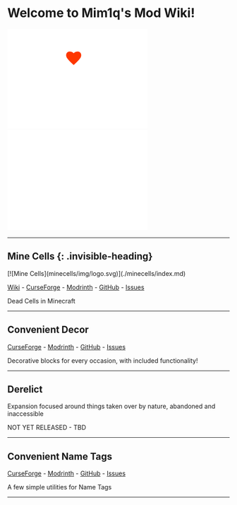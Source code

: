 # Welcome to Mim1q's Mod Wiki!

<div class="center-images" markdown>

[![Support me on Ko-Fi](img/kofi.svg)](https:ko-fi.com/mim1q)
[![Join my Discord](img/discord.svg)](https://discord.gg/6TjQbSjbuB)

</div>

---

## Mine Cells {: .invisible-heading}

<div class="center-images" markdown>
  [![Mine Cells](minecells/img/logo.svg)](./minecells/index.md)
</div>

[Wiki](./minecells/index.md) - 
[CurseForge](https://www.curseforge.com/minecraft/mc-mods/minecells) - 
[Modrinth](https://modrinth.com/mod/minecells) - 
[GitHub](https://github.com/mim1q/MineCells) - 
[Issues](https://github.com/mim1q/MineCells/issues)

Dead Cells in Minecraft

---

## Convenient Decor

[CurseForge](https://www.curseforge.com/minecraft/mc-mods/convenient-decor) - 
[Modrinth](https://modrinth.com/mod/convenient-decor) - 
[GitHub](https://github.com/mim1q/convenientdecor) - 
[Issues](https://github.com/mim1q/convenientdecor/issues)

Decorative blocks for every occasion, with included functionality!

---

## Derelict

Expansion focused around things taken over by nature, abandoned and inaccessible

NOT YET RELEASED - TBD

---

## Convenient Name Tags

[CurseForge](https://www.curseforge.com/minecraft/mc-mods/convenient-name-tags) - 
[Modrinth](https://modrinth.com/mod/convenient-name-tags) - 
[GitHub](https://github.com/mim1q/convenientnametags) - 
[Issues](https://github.com/mim1q/convenientnametags/issues)

A few simple utilities for Name Tags

---